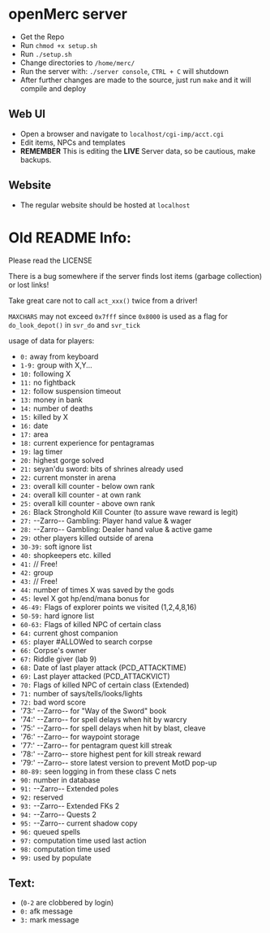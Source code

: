 # openMerc server
* Get the Repo
* Run `chmod +x setup.sh`
* Run `./setup.sh`
* Change directories to `/home/merc/`
* Run the server with: `./server console`, `CTRL + C` will shutdown
* After further changes are made to the source, just run `make` and it will compile and deploy

## Web UI
* Open a browser and navigate to `localhost/cgi-imp/acct.cgi`
* Edit items, NPCs and templates
* **REMEMBER** This is editing the **LIVE** Server data, so be cautious, make backups.

## Website
* The regular website should be hosted at `localhost`

# Old README Info:
Please read the LICENSE

There is a bug somewhere if the server finds lost items (garbage collection) or
lost links!

Take great care not to call `act_xxx()` twice from a driver!

`MAXCHARS` may not exceed `0x7fff` since `0x8000` is used as a flag for
`do_look_depot()` in `svr_do` and `svr_tick`

usage of data for players:

* `0:`      away from keyboard
* `1-9:`    group with X,Y...
* `10:`     following X
* `11:`     no fightback
* `12:`     follow suspension timeout
* `13:`     money in bank
* `14:`     number of deaths
* `15:`     killed by X
* `16:`      date
* `17:`      area
* `18:`     current experience for pentagramas
* `19:`     lag timer
* `20:`     highest gorge solved
* `21:`     seyan'du sword: bits of shrines already used
* `22:`     current monster in arena
* `23:`     overall kill counter - below own rank
* `24:`     overall kill counter - at own rank
* `25:`     overall kill counter - above own rank
* `26:`     Black Stronghold Kill Counter (to assure wave reward is legit)
* `27:`     --Zarro-- Gambling: Player hand value & wager
* `28:`     --Zarro-- Gambling: Dealer hand value & active game
* `29:`     other players killed outside of arena
* `30-39:`  soft ignore list
* `40:`     shopkeepers etc. killed
* `41:`     											// Free!
* `42:`     group
* `43:`     											// Free!
* `44:`     number of times X was saved by the gods
* `45:`     level X got hp/end/mana bonus for
* `46-49:`  Flags of explorer points we visited (1,2,4,8,16)
* `50-59:`  hard ignore list
* `60-63:`  Flags of killed NPC of certain class
* `64:`     current ghost companion
* `65:`     player #ALLOWed to search corpse
* `66:`     Corpse's owner
* `67:`     Riddle giver (lab 9)
* `68:`     Date of last player attack (PCD_ATTACKTIME)
* `69:`     Last player attacked       (PCD_ATTACKVICT)
* `70:`		Flags of killed NPC of certain class (Extended)
* `71:`     number of says/tells/looks/lights
* `72:`     bad word score
* '73:'		--Zarro-- for "Way of the Sword" book
* '74:'     --Zarro-- for spell delays when hit by warcry
* '75:'		--Zarro-- for spell delays when hit by blast, cleave
* '76:'     --Zarro-- for waypoint storage
* '77:'     --Zarro-- for pentagram quest kill streak
* '78:'     --Zarro-- store highest pent for kill streak reward
* '79:'     --Zarro-- store latest version to prevent MotD pop-up
* `80-89:`	seen logging in from these class C nets
* `90:`     number in database
* `91:`		--Zarro-- Extended poles
* `92:`     reserved
* `93:`		--Zarro-- Extended FKs 2
* `94:`		--Zarro-- Quests 2
* `95:`		--Zarro-- current shadow copy
* `96:`     queued spells
* `97:`     computation time used last action
* `98:`     computation time used
* `99:`     used by populate

## Text:
* (`0-2` are clobbered by login)
* `0:`      afk message
* `3:`      mark message
